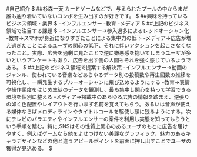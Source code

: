 #自己紹介
$
##杉森一天
カードゲームなどで、与えられたプールの中からまだ誰も辿り着いていないコンボを生み出すのが好きです。
$
##興味を持っているビジネス領域・業界
$
-インフルエンサー
-教育
-メディア
$
##上記のビジネス領域で注目する課題
$
-インフルエンサー→参入過多によるレッドオーシャン化
-教育→スマホが身近になりすぎたことによる集中力の低下
-メディア→広告が増え過ぎたことによるユーザの関心の低下、それに伴いアクションを起こさなくなったこと。実際、広告を過剰に見たことで逆に嫌悪感を抱いてしまうユーザが多いというアンケートもあり、広告を出す側の人間もそれを強く感じているようである。
$
##上記のビジネス領域で提案する解決策
-インフルエンサー→動画のジャンル、使われている音楽などあらゆるデータ別の投稿数や再生回数の推移を可視化し、一瞬発生するブルーオーシャンに飛び込めるようにする
-教育→表情や操作頻度をはじめ生徒のデータを観測し、最も集中し関心を持って学習できる環境を個別に整える
-メディア→掲載中のあらゆる広告の情報を踏まえ、逆張りの如く色配置やレイアウトを行いまず名前を覚えてもらう。あるいは音声が使える媒体ならばメロディラインやタイトルコールを駆使し頭に残るようにする。次にテレビのバラエティやインフルエンサーの案件を利用し実態を知ってもらうという手順を踏む。特に,SNSはその性質上関心のあるユーザのもとに広告を届けやすく、例えばゲームなら他をよせつけない美麗なグラフィック、魅力のあるキャラデザインなどの他と違うアピールポイントを前面に押し出すことでユーザの獲得が見込める。 $
